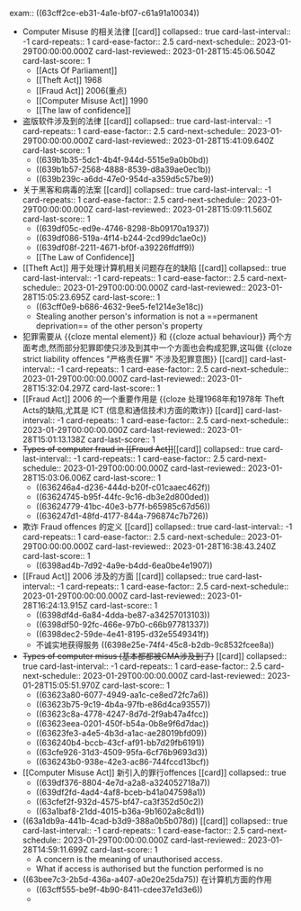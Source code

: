 exam:: ((63cff2ce-eb31-4a1e-bf07-c61a91a10034))

- Computer Misuse 的相关法律 [[card]]
  collapsed:: true
  card-last-interval:: -1
  card-repeats:: 1
  card-ease-factor:: 2.5
  card-next-schedule:: 2023-01-29T00:00:00.000Z
  card-last-reviewed:: 2023-01-28T15:45:06.504Z
  card-last-score:: 1
	- [[Acts Of Parliament]]
	- [[Theft Act]] 1968
	- [[Fraud Act]] 2006(重点)
	- [[Computer Misuse Act]] 1990
	- [[The law of confidence]]
- 盗版软件涉及到的法律 [[card]]
  collapsed:: true
  card-last-interval:: -1
  card-repeats:: 1
  card-ease-factor:: 2.5
  card-next-schedule:: 2023-01-29T00:00:00.000Z
  card-last-reviewed:: 2023-01-28T15:41:09.640Z
  card-last-score:: 1
	- ((639b1b35-5dc1-4b4f-944d-5515e9a0b0bd))
	- ((639b1b57-2568-4888-8539-d8a39ae0ec1b))
	- ((639b239c-a6dd-47e0-954d-a359d5c57be9))
- 关于黑客和病毒的法案 [[card]]
  collapsed:: true
  card-last-interval:: -1
  card-repeats:: 1
  card-ease-factor:: 2.5
  card-next-schedule:: 2023-01-29T00:00:00.000Z
  card-last-reviewed:: 2023-01-28T15:09:11.560Z
  card-last-score:: 1
	- ((639df05c-ed9e-4746-8298-8b09170a1937))
	- ((639df086-519a-4f14-b244-2cd99dc1ae0c))
	- ((639df08f-2211-4671-bf0f-a39226ffdff9))
	- [[The Law of Confidence]]
- [[Theft Act]] 用于处理计算机相关问题存在的缺陷 [[card]]
  collapsed:: true
  card-last-interval:: -1
  card-repeats:: 1
  card-ease-factor:: 2.5
  card-next-schedule:: 2023-01-29T00:00:00.000Z
  card-last-reviewed:: 2023-01-28T15:05:23.695Z
  card-last-score:: 1
	- ((63cff0e9-b686-4632-9ee5-fe1214e3e18c))
	- Stealing another person's information is not a ==permanent deprivation== of the other person's property
- 犯罪需要从  {{cloze mental element}} 和  {{cloze actual behaviour}} 两个方面考虑,然而部分犯罪即使只涉及到其中一个方面也会构成犯罪,这叫做  {{cloze strict liability offences "严格责任罪" 不涉及犯罪意图}} [[card]]
  card-last-interval:: -1
  card-repeats:: 1
  card-ease-factor:: 2.5
  card-next-schedule:: 2023-01-29T00:00:00.000Z
  card-last-reviewed:: 2023-01-28T15:32:04.297Z
  card-last-score:: 1
- [[Fraud Act]] 2006 的一个重要作用是  {{cloze 处理1968年和1978年 Theft Acts的缺陷,尤其是 ICT (信息和通信技术)方面的欺诈}} [[card]]
  card-last-interval:: -1
  card-repeats:: 1
  card-ease-factor:: 2.5
  card-next-schedule:: 2023-01-29T00:00:00.000Z
  card-last-reviewed:: 2023-01-28T15:01:13.138Z
  card-last-score:: 1
- ~~Types of computer fraud  in [[Fraud Act]]~~[[card]]
  collapsed:: true
  card-last-interval:: -1
  card-repeats:: 1
  card-ease-factor:: 2.5
  card-next-schedule:: 2023-01-29T00:00:00.000Z
  card-last-reviewed:: 2023-01-28T15:03:06.006Z
  card-last-score:: 1
	- ((636246a4-d236-444d-b20f-c01caaec462f))
	- ((63624745-b95f-44fc-9c16-db3e2d800ded))
	- ((63624779-41bc-40e3-b77f-b65985c67d56))
	- ((636247d1-48fd-4177-844a-796874c7b726))
- 欺诈 Fraud offences 的定义 [[card]]
  collapsed:: true
  card-last-interval:: -1
  card-repeats:: 1
  card-ease-factor:: 2.5
  card-next-schedule:: 2023-01-29T00:00:00.000Z
  card-last-reviewed:: 2023-01-28T16:38:43.240Z
  card-last-score:: 1
	- ((6398ad4b-7d92-4a9e-b4dd-6ea0be4e1907))
- [[Fraud Act]] 2006 涉及的方面 [[card]]
  collapsed:: true
  card-last-interval:: -1
  card-repeats:: 1
  card-ease-factor:: 2.5
  card-next-schedule:: 2023-01-29T00:00:00.000Z
  card-last-reviewed:: 2023-01-28T16:24:13.915Z
  card-last-score:: 1
	- ((6398df4d-6a84-4dda-be87-a34257013103))
	- ((6398df50-92fc-466e-97b0-c66b97781337))
	- ((6398dec2-59de-4e41-8195-d32e5549341f))
	- 不诚实地获得服务 ((6398e25e-74f4-45c8-b2db-9c8532fcee8a))
- ~~Types of computer misus  (基本都都被CMA涉及到了)~~ [[card]]
  collapsed:: true
  card-last-interval:: -1
  card-repeats:: 1
  card-ease-factor:: 2.5
  card-next-schedule:: 2023-01-29T00:00:00.000Z
  card-last-reviewed:: 2023-01-28T15:05:51.970Z
  card-last-score:: 1
	- ((63623a80-6077-4949-aa1c-ce8ed72fc7a6))
	- ((63623b75-9c19-4b4a-97fb-e86d4ca93557))
	- ((63623c8a-4778-4247-8d7d-2f9ab47a4fcc))
	- ((63623eea-0201-450f-b54a-0b8e9f6d7dac))
	- ((63623fe3-a4e5-4b3d-a1ac-ae28019bfd09))
	- ((636240b4-bccb-43cf-af91-bb7d29fb6191))
	- ((63cfe926-31d3-4509-95fa-6cf76b9693d3))
	- ((636243b0-938e-42e3-ac86-744fccd13bcf))
- [[Computer Misuse Act]] 新引入的罪行offences [[card]]
  collapsed:: true
	- ((639df376-8804-4e7d-a2a8-a324052718a7))
	- ((639df2fd-4ad4-4af8-bceb-b41a047598a1))
	- ((63cfef2f-932d-4575-bf47-ca3f352d50c2))
	- ((63a1baf8-21dd-4015-b36a-9b1602a8c8d1))
- ((63a1db9a-441b-4cad-b3d9-388a0b5b078d)) [[card]]
  collapsed:: true
  card-last-interval:: -1
  card-repeats:: 1
  card-ease-factor:: 2.5
  card-next-schedule:: 2023-01-29T00:00:00.000Z
  card-last-reviewed:: 2023-01-28T14:59:11.699Z
  card-last-score:: 1
	- A concern is the meaning of unauthorised access.
	- What if access is authorised but the function performed is no
- ((63bee7c3-2b5d-436a-a407-a0e20e25da75)) 在计算机方面的作用
	- ((63cff555-be9f-4b90-8411-cdee37e1d3e6))
	-